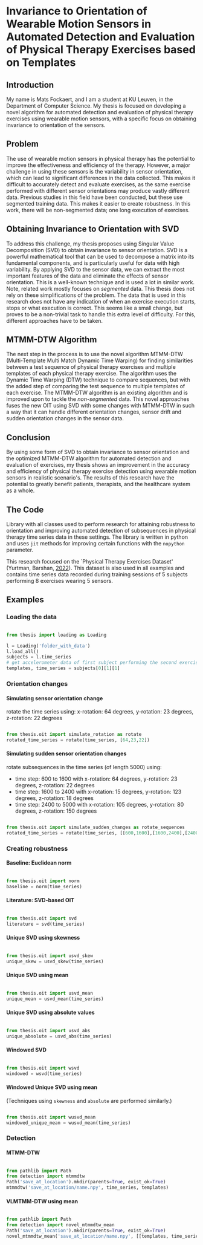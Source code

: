 # Invariance to Orientation of Wearable Motion Sensors in Automated Detection and Evaluation of Physical Therapy Exercises based on Templates

## Introduction

My name is Mats Fockaert, and I am a student at KU Leuven, in the Department of Computer Science. My thesis is focused on developing a novel algorithm for automated detection and evaluation of physical therapy exercises using wearable motion sensors, with a specific focus on obtaining invariance to orientation of the sensors.

## Problem

The use of wearable motion sensors in physical therapy has the potential to improve the effectiveness and efficiency of the therapy. However, a major challenge in using these sensors is the variability in sensor orientation, which can lead to significant differences in the data collected. This makes it difficult to accurately detect and evaluate exercises, as the same exercise performed with different sensor orientations may produce vastly different data. Previous studies in this field have been conducted, but these use segmented training data. This makes it easier to create robustness. In this work, there will be non-segmented data; one long execution of exercises.

## Obtaining Invariance to Orientation with SVD

To address this challenge, my thesis proposes using Singular Value Decomposition (SVD) to obtain invariance to sensor orientation. SVD is a powerful mathematical tool that can be used to decompose a matrix into its fundamental components, and is particularly useful for data with high variability. By applying SVD to the sensor data, we can extract the most important features of the data and eliminate the effects of sensor orientation. This is a well-known technique and is used a lot in similar work. Note, related work mostly focuses on *segmented* data. This thesis does not rely on these simplifications of the problem. The data that is used in this research does not have any indication of when an exercise execution starts, stops or what execution is correct. This seems like a small change, but proves to be a non-trivial task to handle this extra level of difficulty. For this, different approaches have to be taken.

## MTMM-DTW Algorithm

The next step in the process is to use the novel algorithm MTMM-DTW (Multi-Template Multi Match Dynamic Time Warping) for finding similarities between a test sequence of physical therapy exercises and multiple templates of each physical therapy exercise. The algorithm uses the Dynamic Time Warping (DTW) technique to compare sequences, but with the added step of comparing the test sequence to multiple templates of each exercise. The MTMM-DTW algorithm is an existing algorithm and is improved upon to tackle the *non-segmented* data. This novel approaches fuses the new OIT using SVD with some changes with MTMM-DTW in such a way that it can handle different orientation changes, sensor drift and sudden orientation changes in the sensor data.

## Conclusion

By using some form of SVD to obtain invariance to sensor orientation and the optimized MTMM-DTW algorithm for automated detection and evaluation of exercises, my thesis shows an improvement in the accuracy and efficiency of physical therapy exercise detection using wearable motion sensors in realistic scenario's. The results of this research have the potential to greatly benefit patients, therapists, and the healthcare system as a whole.

## The Code

Library with all classes used to perform research for attaining robustness to orientation and improving automated detection of subsequences in physical therapy time series data in these settings. The library is written in python and uses `jit` methods for improving certain functions with the `nopython` parameter.

This research focused on the `Physical Therapy Exercises Dataset' (Yurtman, Barshan, [2022](https://doi.org/10.24432/C5JK60)). This dataset is also used in all examples and contains time series data recorded during training sessions of 5 subjects performing 8 exercises wearing 5 sensors.

## Examples

### Loading the data

```python

from thesis import loading as Loading

l = Loading('folder_with_data')
l.load_all()
subjects = l.time_series
# get accelerometer data of first subject performing the second exercises using the second sensor
templates, time_series = subjects[0][1][1]

```

### Orientation changes

#### Simulating sensor orientation change

rotate the time series using: x-rotation: 64 degrees, y-rotation: 23 degrees, z-rotation: 22 degrees

```python

from thesis.oit import simulate_rotation as rotate
rotated_time_series = rotate(time_series, [64,23,22])

```

#### Simulating sudden sensor orientation changes

rotate subsequences in the time series (of length 5000) using:

- time step: 600 to 1600 with x-rotation: 64 degrees, y-rotation: 23 degrees, z-rotation: 22 degrees
- time step: 1600 to 2400 with x-rotation: 15 degrees, y-rotation: 123 degrees, z-rotation: 18 degrees
- time step: 2400 to 5000 with x-rotation: 105 degrees, y-rotation: 80 degrees, z-rotation: 150 degrees

```python

from thesis.oit import simulate_sudden_changes as rotate_sequences
rotated_time_series = rotate(time_series, [[600,1600],[1600,2400],[2400,5000]],[[64,23,22],[15,123,18],[105,80,150]])

```

### Creating robustness

#### Baseline: Euclidean norm

```python

from thesis.oit import norm
baseline = norm(time_series)

```

#### Literature: SVD-based OIT

```python

from thesis.oit import svd
literature = svd(time_series)

```

#### Unique SVD using skewness

```python

from thesis.oit import usvd_skew
unique_skew = usvd_skew(time_series)

```

#### Unique SVD using mean

```python

from thesis.oit import usvd_mean
unique_mean = usvd_mean(time_series)

```

#### Unique SVD using absolute values

```python

from thesis.oit import usvd_abs
unique_absolute = usvd_abs(time_series)

```

#### Windowed SVD

```python

from thesis.oit import wsvd
windowed = wsvd(time_series)

```

#### Windowed Unique SVD using mean

(Techniques using `skewness` and `absolute` are performed similarly.)

```python

from thesis.oit import wusvd_mean
windowed_unique_mean = wusvd_mean(time_series)

```

### Detection

#### MTMM-DTW

```python

from pathlib import Path
from detection import mtmmdtw
Path('save_at_location').mkdir(parents=True, exist_ok=True)
mtmmdtw('save_at_location/name.npy', time_series, templates) 

```

#### VLMTMM-DTW using mean

```python

from pathlib import Path
from detection import novel_mtmmdtw_mean
Path('save_at_location').mkdir(parents=True, exist_ok=True)
novel_mtmmdtw_mean('save_at_location/name.npy', [[templates, time_series]]) 

```
